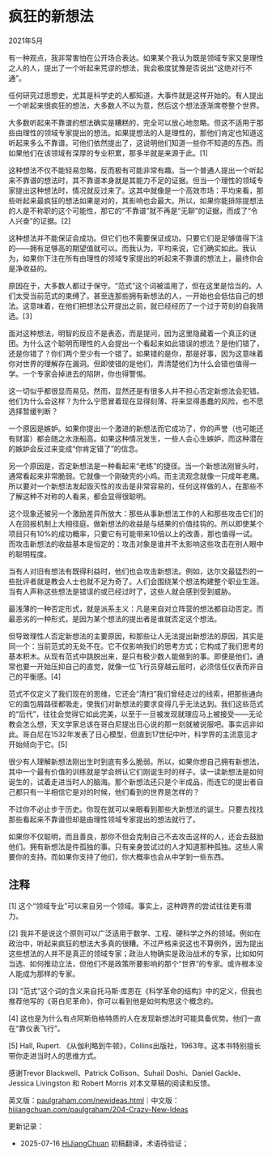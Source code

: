 


# 疯狂的新想法

2021年5月

有一种观点，我非常害怕在公开场合表达。如果某个我认为既是领域专家又是理性之人的人，提出了一个听起来荒谬的想法，我会极度犹豫是否说出“这绝对行不通”。

任何研究过思想史，尤其是科学史的人都知道，大事件就是这样开始的。有人提出一个听起来很疯狂的想法，大多数人不以为意，然后这个想法逐渐席卷整个世界。

大多数听起来不靠谱的想法确实是糟糕的，完全可以放心地忽略。但这不适用于那些由理性的领域专家提出的想法。如果提想法的人是理性的，那他们肯定也知道这听起来多么不靠谱。可他们依然提出了，这说明他们知道一些你不知道的东西。而如果他们在该领域有深厚的专业积累，那多半就是来源于此。[1]

这种想法不仅不能轻易忽略，反而极有可能非常有趣。当一个普通人提出一个听起来不靠谱的想法时，其不靠谱本身就是其能力不足的证据。但当一个理性的领域专家提出这种想法时，情况就反过来了。这其中就像是一个高效市场：平均来看，那些听起来最疯狂的想法如果是对的，其影响也会最大。所以，如果你能排除提想法的人是不称职的这个可能性，那它的“不靠谱”就不再是“无聊”的证据，而成了“令人兴奋”的证据。[2]

这种想法并不能保证会成功。但它们也不需要保证成功。只要它们是足够值得下注的——拥有足够高的期望值就可以。而我认为，平均来说，它们确实如此。我认为，如果你下注在所有由理性的领域专家提出的听起来不靠谱的想法上，最终你会是净收益的。

原因在于，大多数人都过于保守。“范式”这个词被滥用了，但在这里是恰当的。人们太受当前范式的束缚了。甚至连那些拥有新想法的人，一开始也会低估自己的想法。这意味着，在他们把想法公开提出之前，就已经经历了一个过于苛刻的自我筛选。[3]

面对这种想法，明智的反应不是表态，而是提问，因为这里隐藏着一个真正的谜团。为什么这个聪明而理性的人会提出一个看起来如此错误的想法？是他们错了，还是你错了？你们两个至少有一个错了。如果错的是你，那是好事，因为这意味着你对世界的理解存在漏洞。但即使错的是他们，弄清楚他们为什么会错也值得一学。一个专家会掉进去的陷阱，你也得警惕。

这一切似乎都很显而易见。然而，显然还是有很多人并不担心否定新想法会犯错。他们为什么会这样？为什么宁愿冒着现在显得刻薄、将来显得愚蠢的风险，也不愿选择暂缓判断？

一个原因是嫉妒。如果你提出一个激进的新想法而它成功了，你的声誉（也可能还有财富）都会随之水涨船高。如果这种情况发生，一些人会心生嫉妒，而这种潜在的嫉妒会反过来变成“你肯定错了”的信念。

另一个原因是，否定新想法是一种看起来“老练”的捷径。当一个新想法刚冒头时，通常看起来非常脆弱。它就像一个刚破壳的小鸡。而主流观念就像一只成年老鹰。所以要对一个新想法发起毁灭性的攻击是非常容易的，任何这样做的人，在那些不了解这种不对称的人看来，都会显得很聪明。

这个现象还被另一个激励差异所放大：那些从事新想法工作的人和那些攻击它们的人在回报机制上大相径庭。做新想法的收益是与结果的价值挂钩的。所以即使某个项目只有10%的成功概率，只要它有可能带来10倍以上的改善，那也值得一试。而攻击新想法的收益基本是恒定的：攻击对象是谁并不太影响这些攻击在别人眼中的聪明程度。

当有人对旧有想法有既得利益时，他们也会攻击新想法。例如，达尔文最猛烈的一些批评者就是教会人士也就不足为奇了。人们会围绕某个想法构建整个职业生涯。当有人声称这些想法是错误的或已经过时了，这些人就会感到受到威胁。

最浅薄的一种否定形式，就是派系主义：凡是来自对立阵营的想法都自动否定。而最恶劣的一种形式，是因为某个想法的提出者是谁就否定这个想法。

但导致理性人否定新想法的主要原因，和那些让人无法提出新想法的原因，其实是同一个：当前范式的无处不在。它不仅影响我们的思考方式；它构成了我们思考的基本积木。从现有范式中跳脱出来，是只有极少数人能做到的事。即便是他们，通常也要一开始压抑自己的直觉，就像一位飞行员穿越云层时，必须信任仪表而非自己的平衡感。[4]

范式不仅定义了我们现在的思维，它还会“清扫”我们曾经走过的线索，把那些通向它的面包屑路径都吸走，使我们对新想法的要求变得几乎无法达到。我们这些范式的“后代”，往往会觉得它如此完美，以至于一旦被发现就理应马上被接受——无论教会怎么想，天文学家总该在哥白尼提出日心说的那一刻就被说服吧。事实远非如此。哥白尼在1532年发表了日心模型，但直到17世纪中叶，科学界的主流意见才开始倾向于它。[5]

很少有人理解新想法刚出生时到底有多么脆弱。所以，如果你想自己拥有新想法，其中一个最有价值的训练就是学会辨认它们刚诞生时的样子。读一读新想法是如何诞生的，试着走进当时人的脑海。那个新想法还只是个半成品，而连它的提出者自己都只有一半相信它是对的时候，他们看到的世界是怎样的？

不过你不必止步于历史。你现在就可以亲眼看到那些大新想法的诞生。只要去找找那些看起来不靠谱但却是由理性领域专家提出的想法就行了。

如果你不仅聪明，而且善良，那你不但会克制自己不去攻击这样的人，还会去鼓励他们。拥有新想法是件孤独的事。只有亲身尝试过的人才知道那种孤独。这些人需要你的支持。而如果你支持了他们，你大概率也会从中学到一些东西。

## 注释

[1] 这个“领域专业”可以来自另一个领域。事实上，这种跨界的尝试往往更有潜力。

[2] 我并不是说这个原则可以广泛适用于数学、工程、硬科学之外的领域。例如在政治中，听起来疯狂的想法大多真的很糟。不过严格来说这也不算例外，因为提出这些想法的人并不是真正的领域专家；政治人物确实是政治战术的专家，比如如何当选、如何推动立法，但他们不是政策所要影响的那个“世界”的专家。或许根本没人能成为那样的专家。

[3] “范式”这个词的含义来自托马斯·库恩在《科学革命的结构》中的定义，但我也推荐他写的《哥白尼革命》，你可以看到他是如何构思这个概念的。

[4] 这也是为什么有点阿斯伯格特质的人在发现新想法时可能具备优势。他们一直在“靠仪表飞行”。

[5] Hall, Rupert. 《从伽利略到牛顿》，Collins出版社，1963年。这本书特别擅长带你走进当时人的思维方式。

感谢Trevor Blackwell、Patrick Collison、Suhail Doshi、Daniel Gackle、Jessica Livingston 和 Robert Morris 对本文草稿的阅读和反馈。

英文版：[paulgraham.com/newideas.html](https://paulgraham.com/newideas.html)｜中文版：[hijiangchuan.com/paulgraham/204-Crazy-New-Ideas](https://hijiangchuan.com/paulgraham/204-Crazy-New-Ideas)



更新记录：
- 2025-07-16 [HiJiangChuan](https://hijiangchuan.com) 初稿翻译，术语待验证；

